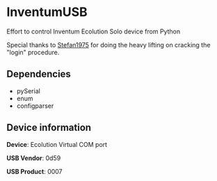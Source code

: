 # InventumUSB
Effort to control Inventum Ecolution Solo device from Python

Special thanks to [Stefan1975](https://tweakers.net/gallery/227200) for doing the heavy lifting on cracking the "login" procedure.

## Dependencies

* pySerial
* enum
* configparser

## Device information

**Device**: Ecolution Virtual COM port
 
**USB Vendor**: 0d59

**USB Product**: 0007
